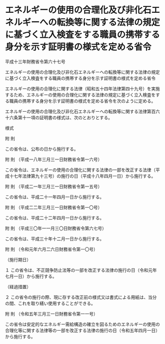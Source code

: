 # エネルギーの使用の合理化及び非化石エネルギーへの転換等に関する法律の規定に基づく立入検査をする職員の携帯する身分を示す証明書の様式を定める省令

平成十三年財務省令第六十七号

エネルギーの使用の合理化及び非化石エネルギーへの転換等に関する法律の規定に基づく立入検査をする職員の携帯する身分を示す証明書の様式を定める省令

エネルギーの使用の合理化に関する法律（昭和五十四年法律第四十九号）を実施するため、エネルギーの使用の合理化に関する法律の規定に基づく立入検査をする職員の携帯する身分を示す証明書の様式を定める省令を次のように定める。

エネルギーの使用の合理化及び非化石エネルギーへの転換等に関する法律第百六十六条第十一項の証明書の様式は、次のとおりとする。

様式

[](/./pict/2FH00000068616.pdf)

附 則

この省令は、公布の日から施行する。

附 則 （平成一八年三月三一日財務省令第一六号）

この省令は、エネルギーの使用の合理化に関する法律の一部を改正する法律（平成十七年法律第九十三号）の施行の日（平成十八年四月一日）から施行する。

附 則 （平成二一年三月三一日財務省令第一五号）

この省令は、平成二十一年四月一日から施行する。

附 則 （平成二二年三月三一日財務省令第一〇号）

この省令は、平成二十二年四月一日から施行する。

附 則 （平成三〇年一一月三〇日財務省令第六七号）

この省令は、平成三十年十二月一日から施行する。

附 則 （令和元年六月二六日財務省令第一〇号）

（施行期日）

１ この省令は、不正競争防止法等の一部を改正する法律の施行の日（令和元年七月一日）から施行する。

（経過措置）

２ この省令の施行の際、現に存する改正前の様式又は書式による用紙は、当分の間、これを取り繕い使用することができる。

附 則 （令和五年三月三一日財務省令第一一号）

この省令は安定的なエネルギー需給構造の確立を図るためのエネルギーの使用の合理化等に関する法律等の一部を改正する法律の施行の日（令和五年四月一日）から施行する。
